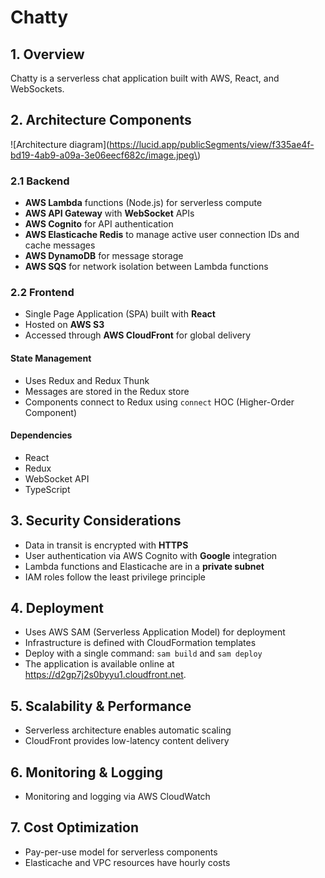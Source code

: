 # Chatty

## 1. Overview

Chatty is a serverless chat application built with AWS, React, and WebSockets.

## 2. Architecture Components

![Architecture diagram](https://lucid.app/publicSegments/view/f335ae4f-bd19-4ab9-a09a-3e06eecf682c/image.jpeg\)

### 2.1 Backend

- **AWS Lambda** functions (Node.js) for serverless compute
- **AWS API Gateway** with **WebSocket** APIs
- **AWS Cognito** for API authentication
- **AWS Elasticache Redis** to manage active user connection IDs and cache messages
- **AWS DynamoDB** for message storage
- **AWS SQS** for network isolation between Lambda functions

### 2.2 Frontend

- Single Page Application (SPA) built with **React**
- Hosted on **AWS S3**
- Accessed through **AWS CloudFront** for global delivery

#### State Management

- Uses Redux and Redux Thunk
- Messages are stored in the Redux store
- Components connect to Redux using `connect` HOC (Higher-Order Component)

#### Dependencies

- React
- Redux
- WebSocket API
- TypeScript

## 3. Security Considerations

- Data in transit is encrypted with **HTTPS**
- User authentication via AWS Cognito with **Google** integration
- Lambda functions and Elasticache are in a **private subnet**
- IAM roles follow the least privilege principle

## 4. Deployment

- Uses AWS SAM (Serverless Application Model) for deployment
- Infrastructure is defined with CloudFormation templates
- Deploy with a single command: `sam build` and `sam deploy`
- The application is available online at https://d2gp7j2s0byyu1.cloudfront.net.

## 5. Scalability & Performance

- Serverless architecture enables automatic scaling
- CloudFront provides low-latency content delivery

## 6. Monitoring & Logging

- Monitoring and logging via AWS CloudWatch

## 7. Cost Optimization

- Pay-per-use model for serverless components
- Elasticache and VPC resources have hourly costs
